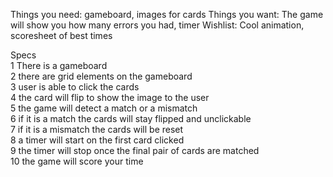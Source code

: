 
Things you need: gameboard, images for cards
	Things you want: The game will show you how many errors you had, timer
  Wishlist: Cool animation, scoresheet of best times




Specs		
1	There is a gameboard		
2	there are grid elements on the gameboard		
3	user is able to click the cards		
4	the card will flip to show the image to the user		
5	the game will detect a match or a mismatch		
6	if it is a match the cards will stay flipped and unclickable		
7	if it is a mismatch the cards will be reset		
8	a timer will start on the first card clicked		
9	the timer will stop once the final pair of cards are matched		
10	the game will score your time		
